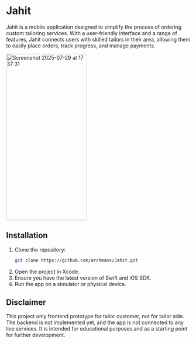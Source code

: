 # Jahit
Jahit is a mobile application designed to simplify the process of ordering custom tailoring services. With a user-friendly interface and a range of features, Jahit connects users with skilled tailors in their area, allowing them to easily place orders, track progress, and manage payments.

<img width="221" height="455" alt="Screenshot 2025-07-29 at 17 37 31" src="https://github.com/user-attachments/assets/4d3ee916-edef-4b7b-a16e-b4bb2975d431" />

## Installation
1. Clone the repository:
    ```bash
    git clone https://github.com/archmans/Jahit.git
    ```
2. Open the project in Xcode.
3. Ensure you have the latest version of Swift and iOS SDK.
4. Run the app on a simulator or physical device.

## Disclaimer
This project only frontend prototype for tailor customer, not for tailor side. The backend is not implemented yet, and the app is not connected to any live services. It is intended for educational purposes and as a starting point for further development.
